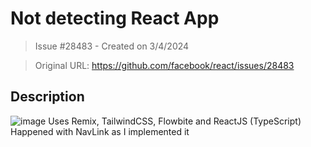 # Not detecting React App

> Issue #28483 - Created on 3/4/2024

> Original URL: https://github.com/facebook/react/issues/28483

## Description

![image](https://github.com/facebook/react/assets/83082760/2ce1d4b6-72f1-42f9-bae6-3f37de47090c)
Uses Remix, TailwindCSS, Flowbite and ReactJS (TypeScript)
Happened with NavLink as I implemented it
